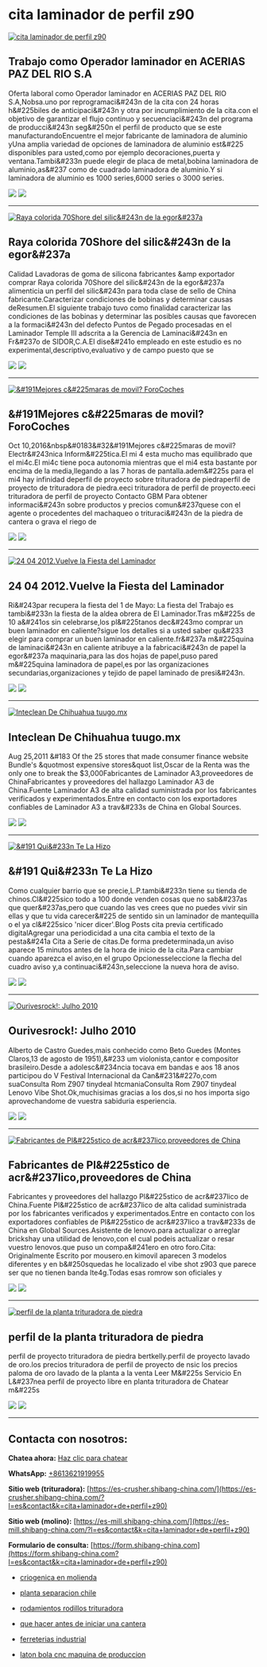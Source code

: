# cita laminador de perfil z90

<a href="https://swt.shibang-china.com/?l=es&img&k=cita+laminador+de+perfil+z90" target="_blank">![cita laminador de perfil z90](http://static.shibang-china.com/all-800x300/700.jpg)</a>

## Trabajo como Operador laminador en ACERIAS PAZ DEL RIO S.A
Oferta laboral como Operador laminador en ACERIAS PAZ DEL RIO S.A,Nobsa.uno por reprogramaci&#243n de la cita con 24 horas h&#225biles de anticipaci&#243n y otra por incumplimiento de la cita.con el objetivo de garantizar el flujo continuo y secuenciaci&#243n del programa de producci&#243n seg&#250n el perfil de producto que se este manufacturandoEncuentre el mejor fabricante de laminadora de aluminio yUna amplia variedad de opciones de laminadora de aluminio est&#225 disponibles para usted,como por ejemplo decoraciones,puerta y ventana.Tambi&#233n puede elegir de placa de metal,bobina laminadora de aluminio,as&#237 como de cuadrado laminadora de aluminio.Y si laminadora de aluminio es 1000 series,6000 series o 3000 series.


<a href="https://whatsapp.shibangsoft.com/WhatsApp.php" target="_blank" title="WhatsApp">![](http://static.shibang-china.com/icon/whatsapp.png)</a> <a href="https://swt.shibang-china.com/?l=es&icon&k=cita+laminador+de+perfil+z90" target="_blank">![](http://static.shibang-china.com/icon/chat-es.png)</a>

---

<a href="https://swt.shibang-china.com/?l=es&img&k=cita+laminador+de+perfil+z90" target="_blank">![Raya colorida 70Shore del silic&#243n de la egor&#237a](http://static.shibang-china.com/all-800x300/565.jpg)</a>

## Raya colorida 70Shore del silic&#243n de la egor&#237a
Calidad Lavadoras de goma de silicona fabricantes &amp exportador comprar Raya colorida 70Shore del silic&#243n de la egor&#237a alimenticia un perfil del silic&#243n para toda clase de sello de China fabricante.Caracterizar condiciones de bobinas y determinar causas deResumen.El siguiente trabajo tuvo como finalidad caracterizar las condiciones de las bobinas y determinar las posibles causas que favorecen a la formaci&#243n del defecto Puntos de Pegado procesadas en el Laminador Temple III adscrita a la Gerencia de Laminaci&#243n en Fr&#237o de SIDOR,C.A.El dise&#241o empleado en este estudio es no experimental,descriptivo,evaluativo y de campo puesto que se


<a href="https://whatsapp.shibangsoft.com/WhatsApp.php" target="_blank" title="WhatsApp">![](http://static.shibang-china.com/icon/whatsapp.png)</a> <a href="https://swt.shibang-china.com/?l=es&icon&k=cita+laminador+de+perfil+z90" target="_blank">![](http://static.shibang-china.com/icon/chat-es.png)</a>

---

<a href="https://swt.shibang-china.com/?l=es&img&k=cita+laminador+de+perfil+z90" target="_blank">![&#191Mejores c&#225maras de movil? ForoCoches](http://static.shibang-china.com/all-800x300/1444.jpg)</a>

## &#191Mejores c&#225maras de movil? ForoCoches
Oct 10,2016&nbsp&#0183&#32&#191Mejores c&#225maras de movil? Electr&#243nica Inform&#225tica.El mi 4 esta mucho mas equilibrado que el mi4c.El mi4c tiene poca autonomia mientras que el mi4 esta bastante por encima de la media,llegando a las 7 horas de pantalla.adem&#225s para el mi4 hay infinidad deperfil de proyecto sobre trituradora de piedraperfil de proyecto de trituradora de piedra.eeci trituradora de perfil de proyecto.eeci trituradora de perfil de proyecto Contacto GBM Para obtener informaci&#243n sobre productos y precios comun&#237quese con el agente o procedentes del machaqueo o trituraci&#243n de la piedra de cantera o grava el riego de


<a href="https://whatsapp.shibangsoft.com/WhatsApp.php" target="_blank" title="WhatsApp">![](http://static.shibang-china.com/icon/whatsapp.png)</a> <a href="https://swt.shibang-china.com/?l=es&icon&k=cita+laminador+de+perfil+z90" target="_blank">![](http://static.shibang-china.com/icon/chat-es.png)</a>

---

<a href="https://swt.shibang-china.com/?l=es&img&k=cita+laminador+de+perfil+z90" target="_blank">![24 04 2012.Vuelve la Fiesta del Laminador](http://static.shibang-china.com/all-800x300/482.jpg)</a>

## 24 04 2012.Vuelve la Fiesta del Laminador
Ri&#243par recupera la fiesta del 1 de Mayo: La fiesta del Trabajo es tambi&#233n la fiesta de la aldea obrera de El Laminador.Tras m&#225s de 10 a&#241os sin celebrarse,los pl&#225tanos dec&#243mo comprar un buen laminador en caliente?sigue los detalles si a usted saber qu&#233 elegir para comprar un buen laminador en caliente.fr&#237a m&#225quina de laminaci&#243n en caliente atribuye a la fabricaci&#243n de papel la egor&#237a maquinaria,para las dos hojas de papel,puso pared m&#225quina laminadora de papel,es por las organizaciones secundarias,organizaciones y tejido de papel laminado de presi&#243n.


<a href="https://whatsapp.shibangsoft.com/WhatsApp.php" target="_blank" title="WhatsApp">![](http://static.shibang-china.com/icon/whatsapp.png)</a> <a href="https://swt.shibang-china.com/?l=es&icon&k=cita+laminador+de+perfil+z90" target="_blank">![](http://static.shibang-china.com/icon/chat-es.png)</a>

---

<a href="https://swt.shibang-china.com/?l=es&img&k=cita+laminador+de+perfil+z90" target="_blank">![Inteclean De Chihuahua tuugo.mx](http://static.shibang-china.com/all-800x300/233.jpg)</a>

## Inteclean De Chihuahua tuugo.mx
Aug 25,2011 &#183 Of the 25 stores that made consumer finance website Bundle's &quotmost expensive stores&quot list,Oscar de la Renta was the only one to break the $3,000Fabricantes de Laminador A3,proveedores de ChinaFabricantes y proveedores del hallazgo Laminador A3 de China.Fuente Laminador A3 de alta calidad suministrada por los fabricantes verificados y experimentados.Entre en contacto con los exportadores confiables de Laminador A3 a trav&#233s de China en Global Sources.


<a href="https://whatsapp.shibangsoft.com/WhatsApp.php" target="_blank" title="WhatsApp">![](http://static.shibang-china.com/icon/whatsapp.png)</a> <a href="https://swt.shibang-china.com/?l=es&icon&k=cita+laminador+de+perfil+z90" target="_blank">![](http://static.shibang-china.com/icon/chat-es.png)</a>

---

<a href="https://swt.shibang-china.com/?l=es&img&k=cita+laminador+de+perfil+z90" target="_blank">![&#191 Qui&#233n Te La Hizo](http://static.shibang-china.com/all-800x300/827.jpg)</a>

## &#191 Qui&#233n Te La Hizo
Como cualquier barrio que se precie,L.P.tambi&#233n tiene su tienda de chinos.Cl&#225sico todo a 100 donde venden cosas que no sab&#237as que quer&#237as,pero que cuando las ves crees que no puedes vivir sin ellas y que tu vida carecer&#225 de sentido sin un laminador de mantequilla o el ya cl&#225sico 'nicer dicer'.Blog Posts cita previa certificado digitalAgregar una periodicidad a una cita cambia el texto de la pesta&#241a Cita a Serie de citas.De forma predeterminada,un aviso aparece 15 minutos antes de la hora de inicio de la cita.Para cambiar cuando aparezca el aviso,en el grupo Opcionesseleccione la flecha del cuadro aviso y,a continuaci&#243n,seleccione la nueva hora de aviso.


<a href="https://whatsapp.shibangsoft.com/WhatsApp.php" target="_blank" title="WhatsApp">![](http://static.shibang-china.com/icon/whatsapp.png)</a> <a href="https://swt.shibang-china.com/?l=es&icon&k=cita+laminador+de+perfil+z90" target="_blank">![](http://static.shibang-china.com/icon/chat-es.png)</a>

---

<a href="https://swt.shibang-china.com/?l=es&img&k=cita+laminador+de+perfil+z90" target="_blank">![Ourivesrock!: Julho 2010](http://static.shibang-china.com/all-800x300/789.jpg)</a>

## Ourivesrock!: Julho 2010
Alberto de Castro Guedes,mais conhecido como Beto Guedes (Montes Claros,13 de agosto de 1951),&#233 um violonista,cantor e compositor brasileiro.Desde a adolesc&#234ncia tocava em bandas e aos 18 anos participou do V Festival Internacional da Can&#231&#227o,com suaConsulta Rom Z907 tinydeal htcmaniaConsulta Rom Z907 tinydeal Lenovo Vibe Shot.Ok,muchisimas gracias a los dos,si no hos importa sigo aprovechandome de vuestra sabiduria esperiencia.


<a href="https://whatsapp.shibangsoft.com/WhatsApp.php" target="_blank" title="WhatsApp">![](http://static.shibang-china.com/icon/whatsapp.png)</a> <a href="https://swt.shibang-china.com/?l=es&icon&k=cita+laminador+de+perfil+z90" target="_blank">![](http://static.shibang-china.com/icon/chat-es.png)</a>

---

<a href="https://swt.shibang-china.com/?l=es&img&k=cita+laminador+de+perfil+z90" target="_blank">![Fabricantes de Pl&#225stico de acr&#237lico,proveedores de China](http://static.shibang-china.com/all-800x300/1332.jpg)</a>

## Fabricantes de Pl&#225stico de acr&#237lico,proveedores de China
Fabricantes y proveedores del hallazgo Pl&#225stico de acr&#237lico de China.Fuente Pl&#225stico de acr&#237lico de alta calidad suministrada por los fabricantes verificados y experimentados.Entre en contacto con los exportadores confiables de Pl&#225stico de acr&#237lico a trav&#233s de China en Global Sources.Asistente de lenovo.para actualizar o arreglar brickshay una utilidad de lenovo,con el cual podeis actualizar o resar vuestro lenovos.que puso un compa&#241ero en otro foro.Cita: Originalmente Escrito por mousero.en kimovil aparecen 3 modelos diferentes y en b&#250squedas he localizado el vibe shot z903 que parece ser que no tienen banda lte4g.Todas esas romrow son oficiales y


<a href="https://whatsapp.shibangsoft.com/WhatsApp.php" target="_blank" title="WhatsApp">![](http://static.shibang-china.com/icon/whatsapp.png)</a> <a href="https://swt.shibang-china.com/?l=es&icon&k=cita+laminador+de+perfil+z90" target="_blank">![](http://static.shibang-china.com/icon/chat-es.png)</a>

---

<a href="https://swt.shibang-china.com/?l=es&img&k=cita+laminador+de+perfil+z90" target="_blank">![perfil de la planta trituradora de piedra](http://static.shibang-china.com/all-800x300/1003.jpg)</a>

## perfil de la planta trituradora de piedra
perfil de proyecto trituradora de piedra bertkelly.perfil de proyecto lavado de oro.los precios trituradora de perfil de proyecto de nsic los precios paloma de oro lavado de la planta a la venta Leer M&#225s Servicio En L&#237nea perfil de proyecto libre en planta trituradora de Chatear m&#225s

<a href="https://whatsapp.shibangsoft.com/WhatsApp.php" target="_blank" title="WhatsApp">![](http://static.shibang-china.com/icon/whatsapp.png)</a> <a href="https://swt.shibang-china.com/?l=es&icon&k=cita+laminador+de+perfil+z90" target="_blank">![](http://static.shibang-china.com/icon/chat-es.png)</a>

---
## Contacta con nosotros:

**Chatea ahora:** [Haz clic para chatear](https://swt.shibang-china.com?l=es&contact&k=cita+laminador+de+perfil+z90)

**WhatsApp:**  [+8613621919955](https://whatsapp.shibangsoft.com/WhatsApp.php)

**Sitio web (trituradora):** [https://es-crusher.shibang-china.com/](https://es-crusher.shibang-china.com/?l=es&contact&k=cita+laminador+de+perfil+z90)

**Sitio web (molino):** [https://es-mill.shibang-china.com/](https://es-mill.shibang-china.com/?l=es&contact&k=cita+laminador+de+perfil+z90)

**Formulario de consulta:** [https://form.shibang-china.com](https://form.shibang-china.com?l=es&contact&k=cita+laminador+de+perfil+z90)

* [criogenica en molienda](../69/criogenica%20en%20molienda.md)

* [planta separacion chile](../66/planta%20separacion%20chile.md)

* [rodamientos rodillos trituradora](../70/rodamientos%20rodillos%20trituradora.md)

* [que hacer antes de iniciar una cantera](../67/que%20hacer%20antes%20de%20iniciar%20una%20cantera.md)

* [ferreterias industrial](../72/ferreterias%20industrial.md)

* [laton bola cnc maquina de produccion](../69/laton%20bola%20cnc%20maquina%20de%20produccion.md)